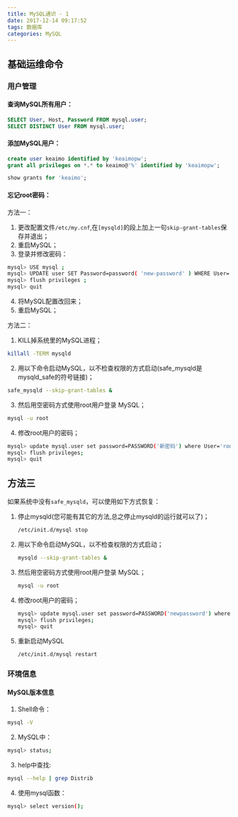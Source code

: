```yaml
---
title: MySQL通识 - 1
date: 2017-12-14 09:17:52
tags: 数据库
categories: MySQL
---
```


## 基础运维命令

### 用户管理

#### 查询MySQL所有用户：
```sql
SELECT User, Host, Password FROM mysql.user;
SELECT DISTINCT User FROM mysql.user;
```

#### 添加MySQL用户：
```sql
create user keaimo identified by 'keaimopw';
grant all privileges on *.* to keaimo@'%' identified by 'keaimopw';

show grants for 'keaimo';
```

#### 忘记root密码：
方法一：
1. 更改配置文件`/etc/my.cnf`,在`[mysqld]`的段上加上一句`skip-grant-tables`保存并退出；
2. 重启MySQL；
3. 登录并修改密码：
```bash
mysql> USE mysql ; 
mysql> UPDATE user SET Password=password( 'new-password' ) WHERE User='root'; 
mysql> flush privileges ; 
mysql> quit
```
4. 将MySQL配置改回来；
5. 重启MySQL；

方法二：
1. KILL掉系统里的MySQL进程； 
```bash
killall -TERM mysqld
```

2. 用以下命令启动MySQL，以不检查权限的方式启动(safe_mysqld是mysqld_safe的符号链接)； 
```bash
safe_mysqld --skip-grant-tables &
```

3. 然后用空密码方式使用root用户登录 MySQL； 
```bash
mysql -u root
```

4. 修改root用户的密码； 
```bash
mysql> update mysql.user set password=PASSWORD('新密码') where User='root';
mysql> flush privileges;
mysql> quit
```


## 方法三 ##
如果系统中没有`safe_mysqld`，可以使用如下方式恢复：
1. 停止mysqld(您可能有其它的方法,总之停止mysqld的运行就可以了)； 
    ```bash
    /etc/init.d/mysql stop
    ```

2. 用以下命令启动MySQL，以不检查权限的方式启动； 
    ```bash
    mysqld --skip-grant-tables &
    ```

3. 然后用空密码方式使用root用户登录 MySQL； 
    ```bash
    mysql -u root
    ```

4. 修改root用户的密码； 
    ```bash
    mysql> update mysql.user set password=PASSWORD('newpassword') where User='root'; 
    mysql> flush privileges; 
    mysql> quit
    ```

5. 重新启动MySQL
    ```bash
    /etc/init.d/mysql restart
    ```

### 环境信息

#### MySQL版本信息

1. Shell命令：
```bash
mysql -V
```

2. MySQL中：
```bash
mysql> status;
```

3. help中查找:
```bash
mysql --help | grep Distrib
```

4. 使用mysql函数：
```bash
mysql> select version();
```